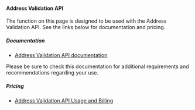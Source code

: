 #### Address Validation API

The function on this page is designed to be used with the Address Validation API. See the links below for documentation and pricing.

##### Documentation

* [Address Validation API documentation](https://developers.google.com/maps/documentation/address-validation)

Please be sure to check this documentation for additional requirements and recommendations regarding your use.

##### Pricing

* [Address Validation API Usage and Billing](https://developers.google.com/maps/documentation/address-validation/usage-and-billing)
